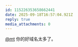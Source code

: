 ```yaml
---
id: 115226353658662441
date: 2025-09-18T16:57:04.921Z
reply: true
media_attachments: 0
---
```


<p><span class="h-card" translate="no"><a href="https://c.im/@mt" class="u-url mention" rel="nofollow noopener" target="_blank">@<span>mt</span></a></span> 你的好域名太多了。</p>
